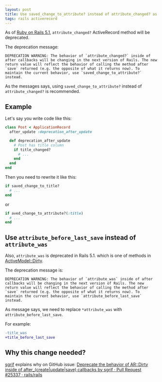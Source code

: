 ```yaml
---
layout: post
title: Use saved_change_to_attribute? instead of attribute_changed? as of Rails 5.1
tags: rails activerecord
---
```


As of [Ruby on Rails 5.1](http://edgeguides.rubyonrails.org/5_1_release_notes.html), `attribute_changed?` ActiveRecord method will be deprecated.

The deprecation message:

```
DEPRECATION WARNING: The behavior of `attribute_changed?` inside of after callbacks will be changing in the next version of Rails. The new return value will reflect the behavior of calling the method after `save` returned (e.g. the opposite of what it returns now). To maintain the current behavior, use `saved_change_to_attribute?` instead.
```

As the messages says, using `saved_change_to_attribute?` instead of `attribute_changed?` is recommended.

## Example

Let's say you write code like this:

```rb
class Post < ApplicationRecord
  after_update :deprecation_after_update

  def deprecation_after_update
    # Post has title column
    if title_changed?
      # ...
    end
  end
end
```

Then you need to rewrite it like this:

```rb
if saved_change_to_title?
  # ...
end
```

or

```rb
if aved_change_to_attribute?(:title)
  # ...
end
```

## Use `attribute_before_last_save` instead of `attribute_was`

Also, `attribute_was` is deprecated in Rails 5.1. which is one of methods in [ActiveModel::Dirty](http://api.rubyonrails.org/classes/ActiveModel/Dirty.html).

The deprecation message is:

```
DEPRECATION WARNING: The behavior of `attribute_was` inside of after callbacks will be changing in the next version of Rails. The new return value will reflect the behavior of calling the method after `save` returned (e.g. the opposite of what it returns now). To maintain the current behavior, use `attribute_before_last_save` instead.
```

As message says, we need to replace `*attribute_was` with `attribute_before_last_save`.

For example:

```diff
-title_was
+title_before_last_save
```

## Why this change needed?

[sgrif](https://github.com/sgrif) explains why on GitHub issue: [Deprecate the behavior of AR::Dirty inside of after_(create\|update\|save) callbacks by sgrif · Pull Request #25337 · rails/rails](https://github.com/rails/rails/pull/25337)
